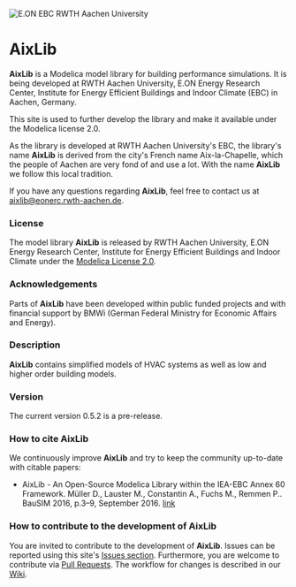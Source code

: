 ![E.ON EBC RWTH Aachen University](./AixLib/Resources/Images/EBC_Logo.png)

AixLib
======

**AixLib** is a Modelica model library for building performance simulations. It is being developed at RWTH Aachen University, E.ON Energy Research Center, Institute for Energy Efficient Buildings and Indoor Climate (EBC) in Aachen, Germany.

This site is used to further develop the library and make it available under the Modelica license 2.0.

As the library is developed at RWTH Aachen University's EBC, the library's name **AixLib** is derived from the city's French name Aix-la-Chapelle, which the people of Aachen are very fond of and use a lot. With the name **AixLib** we follow this local tradition.

If you have any questions regarding **AixLib**, feel free to contact us at aixlib@eonerc.rwth-aachen.de.

### License

The model library **AixLib** is released by RWTH Aachen University, E.ON Energy Research Center, Institute for Energy Efficient Buildings and Indoor Climate under the [Modelica License 2.0](https://www.modelica.org/licenses/ModelicaLicense2).

### Acknowledgements

Parts of **AixLib** have been developed within public funded projects and with financial support by BMWi (German Federal Ministry for Economic Affairs and Energy).

### Description

**AixLib** contains simplified models of HVAC systems as well as low and higher order building models.

### Version

The current version 0.5.2 is a pre-release.

### How to cite AixLib

We continuously improve **AixLib** and try to keep the community up-to-date with citable papers:

- AixLib - An Open-Source Modelica Library within the IEA-EBC Annex 60 Framework.
  Müller D., Lauster M., Constantin A., Fuchs M., Remmen P..
  BauSIM 2016, p.3–9, September 2016.
  [link](http://www.iea-annex60.org/downloads/2016-bausim-aixlib.pdf)

### How to contribute to the development of AixLib

You are invited to contribute to the development of **AixLib**.
Issues can be reported using this site's [Issues section](https://github.com/RWTH-EBC/AixLib/issues).
Furthermore, you are welcome to contribute via [Pull Requests](https://github.com/RWTH-EBC/AixLib/pulls). The workflow for changes is described in our [Wiki](https://github.com/RWTH-EBC/AixLib/wiki).
